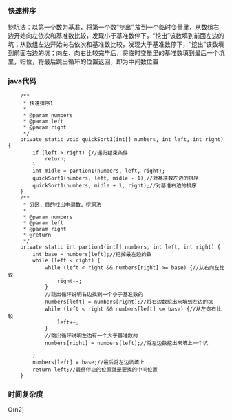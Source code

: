 ### 快速排序
挖坑法：以第一个数为基准，将第一个数“挖出”,放到一个临时变量里，从数组右边开始向左依次和基准数比较，发现小于基准数停下，“挖出”该数填到前面左边的坑；从数组左边开始向右依次和基准数比较，发现大于基准数停下，“挖出”该数填到前面右边的坑；向左、向右比较完毕后，将临时变量里的基准数填到最后一个坑里，归位，将最后跳出循环的位置返回，即为中间数位置
### java代码
```
    /**
     * 快速排序1
     *
     * @param numbers
     * @param left
     * @param right
     */
    private static void quickSort1(int[] numbers, int left, int right) {
        if (left > right) {//递归结束条件
            return;
        }
        int midle = partion1(numbers, left, right);
        quickSort1(numbers, left, midle - 1);//对基准数左边的排序
        quickSort1(numbers, midle + 1, right);//对基准右边的排序
    }
    /**
     * 分区，目的找出中间数，挖洞法
     *
     * @param numbers
     * @param left
     * @param right
     * @return
     */
    private static int partion1(int[] numbers, int left, int right) {
        int base = numbers[left];//挖掉最左边的数
        while (left < right) {
            while (left < right && numbers[right] >= base) {//从右向左比较
                right--;
            }
            //跳出循环说明右边找到一个小于基准数的
            numbers[left] = numbers[right];//将右边数挖出来填到左边的坑
            while (left < right && numbers[left] <= base) {//从左向右比较
                left++;
            }
            //跳出循环说明左边有一个大于基准数的
            numbers[right] = numbers[left];//将左边数挖出来填上一个坑

        }
        numbers[left] = base;//最后将左边坑填上
        return left;//最终停止的位置就是要找的中间位置
    }
```
### 时间复杂度
O(n2)